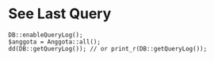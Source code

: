 # See Last Query
```
DB::enableQueryLog();
$anggota = Anggota::all();
dd(DB::getQueryLog()); // or print_r(DB::getQueryLog());   
```
